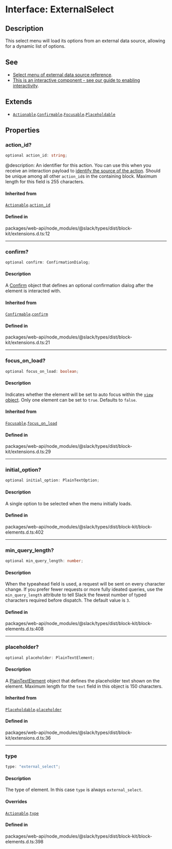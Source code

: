 # Interface: ExternalSelect

## Description

This select menu will load its options from an external data source, allowing for a dynamic list of
options.

## See

 - [Select menu of external data source reference](https://api.slack.com/reference/block-kit/block-elements#external_select).
 - [This is an interactive component - see our guide to enabling interactivity](https://api.slack.com/interactivity/handling).

## Extends

- [`Actionable`](Actionable.md).[`Confirmable`](Confirmable.md).[`Focusable`](Focusable.md).[`Placeholdable`](Placeholdable.md)

## Properties

### action\_id?

```ts
optional action_id: string;
```

@description: An identifier for this action. You can use this when you receive an interaction payload to
[identify the source of the action](https://api.slack.com/interactivity/handling#payloads). Should be unique
among all other `action_id`s in the containing block. Maximum length for this field is 255 characters.

#### Inherited from

[`Actionable`](Actionable.md).[`action_id`](Actionable.md#action_id)

#### Defined in

packages/web-api/node\_modules/@slack/types/dist/block-kit/extensions.d.ts:12

***

### confirm?

```ts
optional confirm: ConfirmationDialog;
```

#### Description

A [Confirm](Confirm.md) object that defines an optional confirmation dialog after the element is interacted
with.

#### Inherited from

[`Confirmable`](Confirmable.md).[`confirm`](Confirmable.md#confirm)

#### Defined in

packages/web-api/node\_modules/@slack/types/dist/block-kit/extensions.d.ts:21

***

### focus\_on\_load?

```ts
optional focus_on_load: boolean;
```

#### Description

Indicates whether the element will be set to auto focus within the
[`view` object](https://api.slack.com/reference/surfaces/views). Only one element can be set to `true`.
Defaults to `false`.

#### Inherited from

[`Focusable`](Focusable.md).[`focus_on_load`](Focusable.md#focus_on_load)

#### Defined in

packages/web-api/node\_modules/@slack/types/dist/block-kit/extensions.d.ts:29

***

### initial\_option?

```ts
optional initial_option: PlainTextOption;
```

#### Description

A single option to be selected when the menu initially loads.

#### Defined in

packages/web-api/node\_modules/@slack/types/dist/block-kit/block-elements.d.ts:402

***

### min\_query\_length?

```ts
optional min_query_length: number;
```

#### Description

When the typeahead field is used, a request will be sent on every character change. If you prefer
fewer requests or more fully ideated queries, use the `min_query_length` attribute to tell Slack the fewest number
of typed characters required before dispatch. The default value is `3`.

#### Defined in

packages/web-api/node\_modules/@slack/types/dist/block-kit/block-elements.d.ts:408

***

### placeholder?

```ts
optional placeholder: PlainTextElement;
```

#### Description

A [PlainTextElement](PlainTextElement.md) object that defines the placeholder text shown on the element. Maximum
length for the `text` field in this object is 150 characters.

#### Inherited from

[`Placeholdable`](Placeholdable.md).[`placeholder`](Placeholdable.md#placeholder)

#### Defined in

packages/web-api/node\_modules/@slack/types/dist/block-kit/extensions.d.ts:36

***

### type

```ts
type: "external_select";
```

#### Description

The type of element. In this case `type` is always `external_select`.

#### Overrides

[`Actionable`](Actionable.md).[`type`](Actionable.md#type)

#### Defined in

packages/web-api/node\_modules/@slack/types/dist/block-kit/block-elements.d.ts:398
